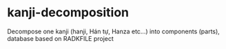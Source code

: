 kanji-decomposition
===================

Decompose one kanji (hanji, Hán tự, Hanza etc...) into components (parts), database based on RADKFILE project
